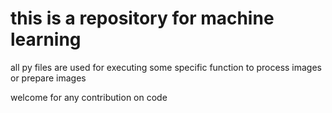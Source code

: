 # this is a repository for machine learning
all py files are used for executing some specific function to process images or prepare images

welcome for any contribution on code